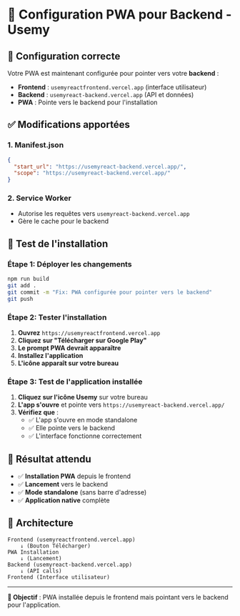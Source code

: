 # 🚀 Configuration PWA pour Backend - Usemy

## 🎯 Configuration correcte

Votre PWA est maintenant configurée pour pointer vers votre **backend** :

- **Frontend** : `usemyreactfrontend.vercel.app` (interface utilisateur)
- **Backend** : `usemyreact-backend.vercel.app` (API et données)
- **PWA** : Pointe vers le backend pour l'installation

## ✅ Modifications apportées

### 1. **Manifest.json**
```json
{
  "start_url": "https://usemyreact-backend.vercel.app/",
  "scope": "https://usemyreact-backend.vercel.app/"
}
```

### 2. **Service Worker**
- Autorise les requêtes vers `usemyreact-backend.vercel.app`
- Gère le cache pour le backend

## 🧪 Test de l'installation

### Étape 1: Déployer les changements
```bash
npm run build
git add .
git commit -m "Fix: PWA configurée pour pointer vers le backend"
git push
```

### Étape 2: Tester l'installation
1. **Ouvrez** `https://usemyreactfrontend.vercel.app`
2. **Cliquez sur "Télécharger sur Google Play"**
3. **Le prompt PWA devrait apparaître**
4. **Installez l'application**
5. **L'icône apparaît sur votre bureau**

### Étape 3: Test de l'application installée
1. **Cliquez sur l'icône Usemy** sur votre bureau
2. **L'app s'ouvre** et pointe vers `https://usemyreact-backend.vercel.app/`
3. **Vérifiez que** :
   - ✅ L'app s'ouvre en mode standalone
   - ✅ Elle pointe vers le backend
   - ✅ L'interface fonctionne correctement

## 🎯 Résultat attendu

- ✅ **Installation PWA** depuis le frontend
- ✅ **Lancement** vers le backend
- ✅ **Mode standalone** (sans barre d'adresse)
- ✅ **Application native** complète

## 🔧 Architecture

```
Frontend (usemyreactfrontend.vercel.app)
    ↓ (Bouton Télécharger)
PWA Installation
    ↓ (Lancement)
Backend (usemyreact-backend.vercel.app)
    ↓ (API calls)
Frontend (Interface utilisateur)
```

---

**🎯 Objectif** : PWA installée depuis le frontend mais pointant vers le backend pour l'application.
